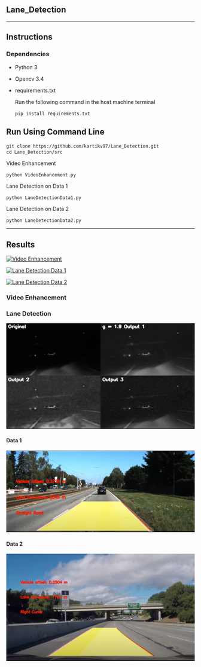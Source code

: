 ## Lane_Detection    

---
## Instructions
### Dependencies
- Python 3
- Opencv 3.4
- requirements.txt

    Run the following command in the host machine terminal
    ```
    pip install requirements.txt
    ```

## Run Using Command Line
```
git clone https://github.com/kartikv97/Lane_Detection.git
cd Lane_Detection/src
```
Video Enhancement
```
python VideoEnhancement.py
```
Lane Detection on Data 1
```
python LaneDetectionData1.py
```
Lane Detection on Data 2
```
python LaneDetectionData2.py
```

---
## Results
[![Video Enhancement](https://img.shields.io/badge/Video%20Enhancement%20Output-Click%20Here-blue)](https://drive.google.com/file/d/1fvMSO-ta9OvFqL2B3bXHsEtABux850z7/view?usp=sharing)

[![Lane Detection Data 1](https://img.shields.io/badge/Output%20Video%20Data%201-Click%20Here-blue)](https://drive.google.com/file/d/1LbtXZptIwpyM0cAr-Ifwp4RftyyA30Zq/view?usp=sharing)

[![Lane Detection Data 2](https://img.shields.io/badge/Output%20Video%20Data%202-Click%20Here-blue)](https://drive.google.com/file/d/1l3ePNdqxZccil4tuxbkyd9TvtPHx8K3k/view?usp=sharing)

### Video Enhancement

### Lane Detection
![Video Enhancement](output/vid_enhance.JPG)

#### Data 1
![Lane Detect Data 1](output/lane_1.JPG)

#### Data 2
![Lane Detect Data 2](output/lane_2.JPG)
